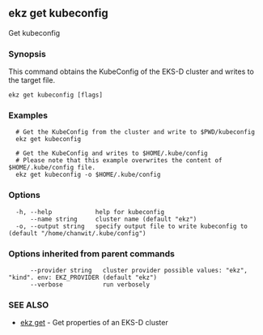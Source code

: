 ## ekz get kubeconfig

Get kubeconfig

### Synopsis

This command obtains the KubeConfig of the EKS-D cluster and writes to the target file.

```
ekz get kubeconfig [flags]
```

### Examples

```
  # Get the KubeConfig from the cluster and write to $PWD/kubeconfig
  ekz get kubeconfig

  # Get the KubeConfig and writes to $HOME/.kube/config
  # Please note that this example overwrites the content of $HOME/.kube/config file.
  ekz get kubeconfig -o $HOME/.kube/config

```

### Options

```
  -h, --help            help for kubeconfig
      --name string     cluster name (default "ekz")
  -o, --output string   specify output file to write kubeconfig to (default "/home/chanwit/.kube/config")
```

### Options inherited from parent commands

```
      --provider string   cluster provider possible values: "ekz", "kind". env: EKZ_PROVIDER (default "ekz")
      --verbose           run verbosely
```

### SEE ALSO

* [ekz get](ekz_get.md)	 - Get properties of an EKS-D cluster

